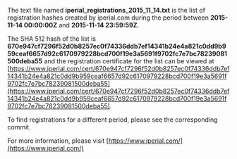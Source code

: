 The text file named **iperial_registrations_2015_11_14.txt** is the list of registration hashes created by iperial.com during the period between **2015-11-14 00:00:00Z** and **2015-11-14 23:59:59Z**.

The SHA 512 hash of the list is **670e947cf7296f52d0b8257ec0f74336ddb7ef14341b24e4a821c0dd9b959ceaf6657d92c6170979228bcd700f19e3a5691f9702fc7e7bc78239081500deba55** and the registration certificate for the list can be viewed at [https://www.iperial.com/cert/670e947cf7296f52d0b8257ec0f74336ddb7ef14341b24e4a821c0dd9b959ceaf6657d92c6170979228bcd700f19e3a5691f9702fc7e7bc78239081500deba55](https://www.iperial.com/cert/670e947cf7296f52d0b8257ec0f74336ddb7ef14341b24e4a821c0dd9b959ceaf6657d92c6170979228bcd700f19e3a5691f9702fc7e7bc78239081500deba55).

To find registrations for a different period, please see the corresponding commit.

For more information, please visit [https://www.iperial.com/](https://www.iperial.com/)
